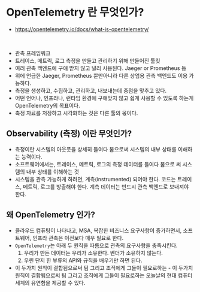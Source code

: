 # OpenTelemetry 란 무엇인가?

- https://opentelemetry.io/docs/what-is-opentelemetry/

<br />

- 관측 프레임워크
- 트레이스, 메트릭, 로그 측정을 만들고 관리하기 위해 만들어진 툴킷
- 여러 관측 백엔드에 구애 받지 않고 널리 사용된다. Jaeger or Prometheus 등
- 위에 언급한 Jaeger, Prometheus 뿐만아니라 다른 상업용 관측 백엔드도 이용 가능하다.
- 측정을 생성하고, 수집하고, 관리하고, 내보내는데 중점을 맞추고 있다.
- 어떤 언어나, 인프라나, 런타임 환경에 구애맞지 않고 쉽게 사용할 수 있도록 하는게 OpenTelemetry의 목표이다.
- 측정 자료를 저장하고 시각화하는 것은 다른 툴의 몫이다.

## Observability (측정) 이란 무엇인가?

- 측정이란 시스템의 아웃풋을 상세히 들여다 봄으로써 시스템의 내부 상태를 이해하는 능력이다.
- 소프트웨어에서는, 트레이스, 메트릭, 로그의 측정 데이터를 들여다 봄으로 써 시스템의 내부 상태를 이해하는 것
- 시스템을 관측 가능하게 하려면, 계측(instrumented) 되어야 한다. 코드는 트레이스, 메트릭, 로그를 방출해야 한다. 계측 데이터는 반드시 관측 백엔드로 보내져야 한다.

## 왜 OpenTelemetry 인가?

- 클라우드 컴퓨팅이 나타나고, MSA, 복잡한 비즈니스 요구사항이 증가하면서, 소프트웨어, 인프라 관측은 이전보다 매우 필요로 한다.
- `OpenTelemetry`는 아래 두 원칙을 따름으로 관측의 요구사항을 충족시킨다.
    1. 우리가 만든 데이터는 우리가 소유한다. 벤더가 소유하지 않는다.
    2. 우린 단지 한 부류의 API와 규칙을 배우기만 하면 된다.
- 이 두가치 원칙이 결합됨으로써 팀 그리고 조직에게 그들이 필요로하는 - 이 두가치 원칙이 결합됨으로써 팀 그리고 조직에게 그들이 필요로하는 오늘날의 현대 컴퓨터 세계의 유연함을 제공할 수 있다.